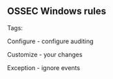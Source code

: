 ## OSSEC Windows rules


Tags:

Configure - configure auditing

Customize - your changes

Exception - ignore events
